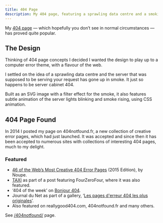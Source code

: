 ```yaml
---
title: 404 Page
description: My 404 page, featuring a sprawling data centre and a smoking server cabinet, has had some recognition for its design
---
```


My [404 page](/404notfound/) — which hopefully you don’t see in normal circumstances — has proved quite popular. 

## The Design

Thinking of 404 page concepts I decided I wanted the design to play up to a computer error theme, with a flavour of the web. 

I settled on the idea of a sprawling data centre and the server that was supposed to be serving your request has gone up in smoke. It just so happens to be server cabinet 404.

Built as an SVG image with a filter effect for the smoke, it also features subtle animation of the server lights blinking and smoke rising, using CSS animation.

## 404 Page Found

In 2014 I posted my page on 404notfound.fr, a new collection of creative error pages, which had just launched. It was accepted and since then it has been accepted to numerous sites with collections of interesting 404 pages, much to my delight.

### Featured

* [46 of the Web’s Most Creative 404 Error Pages](http://www.noupe.com/design/46-of-the-webs-most-creative-404-error-pages-2015-edition-88506.html) (2015 Edition), by Noupe.
* [TAXI](https://web.archive.org/web/20150107194750/http://designtaxi.com/news/371534/A-Tumblr-Blog-Featuring-Creative-404-Webpages/) as part of a post featuring FourZeroFour, where it was also featured.
* ‘404 of the week’ on [Bonjour 404](http://www.bonjour404.fr/post/138469844000/paul-foster-design).
* <span lang="fr">Journal du Net</span> as part of a gallery, ‘<span lang="fr">[Les pages d'erreur 404 les plus originales](http://www.journaldunet.com/ebusiness/le-net/1099712-les-pages-d-erreur-404-les-plus-originales/1173398-paul-foster-design)</span>’.
* Also featured on reallygood404.com, 404notfound.fr and many others.

See [/404notfound/](/404notfound/) page.
